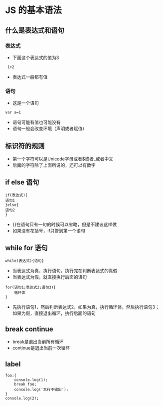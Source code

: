 #  JS 的基本语法

## 什么是表达式和语句
### 表达式
  * 下面这个表达式的值为3
  ```
   1+2
  ```
  * 表达式一般都有值
### 语句
  * 这是一个语句
  ```
  var a=1
  ```
  * 语句可能有值也可能没有
  * 语句一般会改变环境（声明或者赋值）
## 标识符的规则
  * 第一个字符可以是Unicode字母或者$或者_或者中文
  * 后面的字符除了上面所说的，还可以有数字
## if else 语句
```
if(表达式){
语句1
}else{
语句2
}
```
* {}在语句只有一句的时候可以省略，但是不建议这样做
* 如果没有花括号，if只管到第一个语句
## while for 语句
```
while(表达式){语句}
```
* 当表达式为真，执行语句，执行完在判断表达式的真假
* 当表达式为假，就直接执行后面的语句
```
for(语句1;表达式2;语句3){
    循环体
}
```
* 先执行语句1，然后判断表达式2，如果为真，执行循环体，然后执行语句3；如果为假，直接退出循环，执行后面的语句
## break continue
* break是退出当前所有循环
* continue是退出当前一次循环
## label
```
foo:{
    console.log(1);
    break foo;
    console.log('本行不输出');
}
console.log(2);